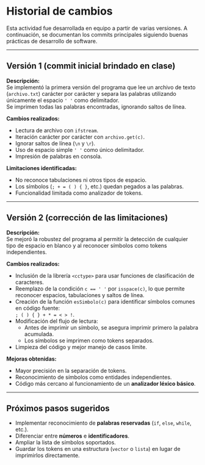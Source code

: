 # Historial de cambios

Esta actividad fue desarrollada en equipo a partir de varias versiones. A continuación, se documentan los commits principales siguiendo buenas prácticas de desarrollo de software.

---

## Versión 1 (commit inicial brindado en clase)
**Descripción:**  
Se implementó la primera versión del programa que lee un archivo de texto (`archivo.txt`) carácter por carácter y separa las palabras utilizando únicamente el espacio `' '` como delimitador.  
Se imprimen todas las palabras encontradas, ignorando saltos de línea.

**Cambios realizados:**
- Lectura de archivo con `ifstream`.
- Iteración carácter por carácter con `archivo.get(c)`.
- Ignorar saltos de línea (`\n` y `\r`).
- Uso de espacio simple `' '` como único delimitador.
- Impresión de palabras en consola.

**Limitaciones identificadas:**
- No reconoce tabulaciones ni otros tipos de espacio.
- Los símbolos (`; + = ( ) { }`, etc.) quedan pegados a las palabras.
- Funcionalidad limitada como analizador de tokens.

---

## Versión 2 (corrección de las limitaciones)
**Descripción:**  
Se mejoró la robustez del programa al permitir la detección de cualquier tipo de espacio en blanco y al reconocer símbolos como tokens independientes.

**Cambios realizados:**
- Inclusión de la librería `<cctype>` para usar funciones de clasificación de caracteres.
- Reemplazo de la condición `c == ' '` por `isspace(c)`, lo que permite reconocer espacios, tabulaciones y saltos de línea.
- Creación de la función `esSimbolo(c)` para identificar símbolos comunes en código fuente:  
  `; ( ) { } + * = < > !`.
- Modificación del flujo de lectura:
  - Antes de imprimir un símbolo, se asegura imprimir primero la palabra acumulada.
  - Los símbolos se imprimen como tokens separados.
- Limpieza del código y mejor manejo de casos límite.

**Mejoras obtenidas:**
- Mayor precisión en la separación de tokens.
- Reconocimiento de símbolos como entidades independientes.
- Código más cercano al funcionamiento de un **analizador léxico básico**.

---

## Próximos pasos sugeridos
- Implementar reconocimiento de **palabras reservadas** (`if`, `else`, `while`, etc.).
- Diferenciar entre **números** e **identificadores**.
- Ampliar la lista de símbolos soportados.
- Guardar los tokens en una estructura (`vector` o `lista`) en lugar de imprimirlos directamente.

